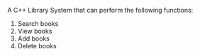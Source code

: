 A C++ Library System that can perform the following functions:
1) Search books
2) View books
3) Add books
4) Delete books
